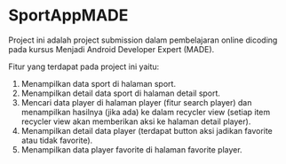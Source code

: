 # SportAppMADE
Project ini adalah project submission dalam pembelajaran online dicoding pada kursus Menjadi Android Developer Expert (MADE).

Fitur yang terdapat pada project ini yaitu:
1. Menampilkan data sport di halaman sport.
2. Menampilkan detail data sport di halaman detail sport.
3. Mencari data player di halaman player (fitur search player) dan menampilkan hasilnya (jika ada) ke dalam recycler view (setiap item recycler view akan memberikan aksi ke halaman detail player).
4. Menampilkan detail data player (terdapat button aksi jadikan favorite atau tidak favorite).
5. Menampilkan data player favorite di halaman favorite player.
